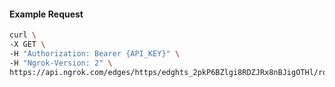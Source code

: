 <!-- Code generated for API Clients. DO NOT EDIT. -->

#### Example Request

```bash
curl \
-X GET \
-H "Authorization: Bearer {API_KEY}" \
-H "Ngrok-Version: 2" \
https://api.ngrok.com/edges/https/edghts_2pkP6BZlgi8RDZJRx8nBJigOTHl/routes/edghtsrt_2pkP6BislJJXA7zam7NIKoNsfKV/webhook_verification
```
